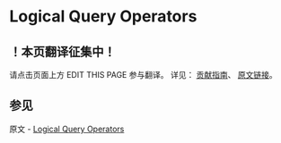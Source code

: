 # Logical Query Operators

## ！本页翻译征集中！

请点击页面上方 EDIT THIS PAGE 参与翻译。
详见：
[贡献指南]( https://github.com/JinMuInfo/MongoDB-Manual-zh/blob/master/CONTRIBUTING.md )、
[原文链接](  https://docs.mongodb.com/manual/reference/operator/query-logical/  )。

## 参见

原文 - [Logical Query Operators]( https://docs.mongodb.com/manual/reference/operator/query-logical/ )

